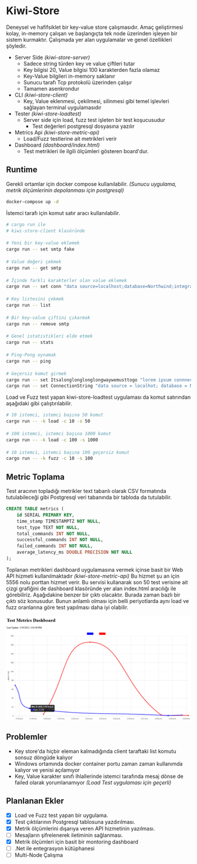 # Kiwi-Store

Deneysel ve hafifsiklet bir key-value store çalışmasıdır. Amaç geliştirmesi kolay, in-memory çalışan ve başlangıçta tek node üzerinden işleyen bir sistem kurmaktır. Çalışmada yer alan uygulamalar ve genel özellikleri şöyledir.

- Server Side _(kiwi-store-server)_
  - Sadece string türden key ve value çiftleri tutar
  - Key bilgisi 20, Value bilgisi 100 karakterden fazla olamaz
  - Key-Value bilgileri in-memory saklanır
  - Sunucu tarafı Tcp protokolü üzerinden çalışır
  - Tamamen asenkrondur
- CLI _(kiwi-store-client)_
  - Key, Value eklenmesi, çekilmesi, silinmesi gibi temel işlevleri sağlayan terminal uygulamasıdır
- Tester _(kiwi-store-loadtest)_
  - Server side için load, fuzz test işleten bir test koşucusudur
    - Test değerleri postgresql dosyasına yazılır
- Metrics Api _(kiwi-store-metric-api)_
  - Load/Fuzz testlerine ait metrikleri verir
- Dashboard _(dashboard/index.html)_
  - Test metrikleri ile ilgili ölçümleri gösteren board'dur.

## Runtime

Gerekli ortamlar için docker compose kullanılabilir. _(Sunucu uygulama, metrik ölçümlerinin depolanması için postgresql)_

```bash
docker-compose up -d
```

İstemci tarafı için komut satır aracı kullanılabilir.

```bash
# cargo run ile
# kiwi-store-client klasöründe

# Yeni bir key-value eklemek
cargo run -- set smtp fake

# Value değeri çekmek
cargo run -- get smtp

# İçinde farklı karakterler olan value eklemek
cargo run -- set conn "data source=localhost;database=Northwind;integrated security=sspi"

# Key listesini çekmek
cargo run -- list

# Bir key-value çiftini çıkarmak
cargo run -- remove smtp

# Genel istatistikleri elde etmek
cargo run -- stats

# Ping-Pong oynamak
cargo run -- ping

# Geçersiz komut girmek
cargo run -- set Itsalonglonglonglongwaywemusttogo "lorem ipsum connnection string"
cargo run -- set ConnectionString "data source = localhot; database = Nortwhing; integrated security=sspi; mars = true; distributed transaction=off"
```

Load ve Fuzz test yapan kiwi-store-loadtest uygulaması da komut satırından aşağıdaki gibi çalıştırılabilir.

```bash
# 10 istemci, istemci başına 50 komut
cargo run -- -k load -c 10 -s 50

# 100 istemci, istemci başına 1000 komut
cargo run -- -k load -c 100 -s 1000

# 10 istemci, istemci başına 100 geçersiz komut
cargo run -- -k fuzz -c 10 -s 100
```

## Metric Toplama

Test aracının topladığı metrikler text tabanlı olarak CSV formatında tutulabileceği gibi Postgresql veri tabanında bir tabloda da tutulabilir.

```sql
CREATE TABLE metrics (
    id SERIAL PRIMARY KEY,
    time_stamp TIMESTAMPTZ NOT NULL,
    test_type TEXT NOT NULL,
    total_commands INT NOT NULL,
    successful_commands INT NOT NULL,
    failed_commands INT NOT NULL,
    average_latency_ms DOUBLE PRECISION NOT NULL
);
```

Toplanan metrikleri dashboard uygulamasına vermek içinse basit bir Web API hizmeti kullanılmaktadır _(kiwi-store-metric-api)_ Bu hizmet şu an için 5556 nolu porttan hizmet verir. Bu servisi kullanarak son 50 test verisine ait çizgi grafiğini de dashboard klasöründe yer alan index.html aracılığı ile görebiliriz. Aşağıdakine benzer bir çıktı olacaktır. Burada zaman bazlı bir çıktı söz konusudur. Bunun anlamlı olması için
belli periyotlarda aynı load ve fuzz oranlarına göre test yapılması daha iyi olabilir.

![Sample dashboard](SampleDashboard_00.png)

## Problemler

- Key store'da hiçbir eleman kalmadığında client taraftaki list komutu sonsuz döngüde kalıyor
- Windows ortamında docker container portu zaman zaman kullanımda kalıyor ve yenisi açılamıyor
- Key, Value karakter sınıfı ihlallerinde istemci tarafında mesaj dönse de failed olarak yorumlanamıyor _(Load Test uygulaması için geçerli)_

## Planlanan Ekler

- [x] Load ve Fuzz test yapan bir uygulama.
- [x] Test çıktılarının Postgresql tablosuna yazdırılması.
- [x] Metrik ölçümlerini dışarıya veren API hizmetinin yazılması.
- [ ] Mesajların şifrelenerek iletiminin sağlanması.
- [x] Metrik ölçümleri için basit bir montoring dashboard
- [ ] .Net ile entegrasyon kütüphanesi
- [ ] Multi-Node Çalışma
